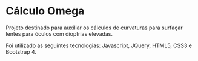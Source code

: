 # Cálculo Omega

Projeto destinado para auxiliar os cálculos de curvaturas para surfaçar lentes para óculos com dioptrias elevadas.

Foi utilizado as seguintes tecnologias: Javascript, JQuery, HTML5, CSS3 e Bootstrap 4.
